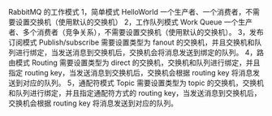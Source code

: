 RabbitMQ 的工作模式
1，简单模式 HelloWorld
一个生产者、一个消费者，不需要设置交换机（使用默认的交换机）
2，工作队列模式 Work Queue
一个生产者、多个消费者（竞争关系），不需要设置交换机（使用默认的交换机）。
3，发布订阅模式 Publish/subscribe
需要设置类型为 fanout 的交换机，并且交换机和队列进行绑定，当发送消息到交换机后，交换机会将消息发送到绑定的队列。
4，路由模式 Routing
需要设置类型为 direct 的交换机，交换机和队列进行绑定，并且指定 routing key，当发送消息到交换机后，交换机会根据 routing key 将消息发送到对应的队列。
5，通配符模式 Topic
需要设置类型为 topic 的交换机，交换机和队列进行绑定，并且指定通配符方式的 routing key，当发送消息到交换机后，交换机会根据 routing key 将消息发送到对应的队列。
